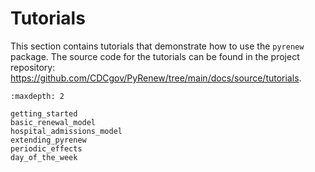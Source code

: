 # Tutorials

This section contains tutorials that demonstrate how to use the `pyrenew` package. The source code for the tutorials can be found in the project repository: <https://github.com/CDCgov/PyRenew/tree/main/docs/source/tutorials>.

```{toctree}
:maxdepth: 2

getting_started
basic_renewal_model
hospital_admissions_model
extending_pyrenew
periodic_effects
day_of_the_week
```
